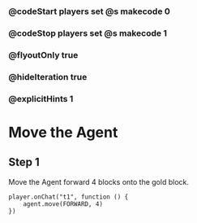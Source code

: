 ### @codeStart players set @s makecode 0
### @codeStop players set @s makecode 1

### @flyoutOnly true
### @hideIteration true
### @explicitHints 1

# Move the Agent

## Step 1
Move the Agent forward 4 blocks onto the gold block.

```ghost
player.onChat("t1", function () {
    agent.move(FORWARD, 4)
})
```
```template
```
```package
```
